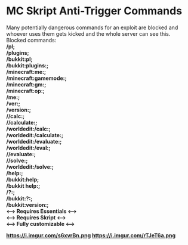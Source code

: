 # MC Skript Anti-Trigger Commands
Many potentially dangerous commands for an exploit are blocked and whoever uses them gets kicked and the whole server can see this.<br>
Blocked commands:<br>
<b>/pl;<br>/plugins;<br>/bukkit:pl;<br>/bukkit:plugins:;<br>/minecraft:me:;<br>/minecraft:gamemode:;<br>/minecraft:gm:;<br>/minecraft:op:;<br>/me:;<br>/ver:;<br>/version:;<br>//calc:;<br>//calculate:;<br>/worldedit:/calc:;<br>/worldedit:/calculate:;<br>/worldedit:/evaluate:;<br>/worldedit:/eval:;<br>//evaluate:;<br>//solve:;<br>/worldedit:/solve:;<br>/help:;<br>/bukkit:help;<br>/bukkit help:;<br>/?:;<br>/bukkit:?:;<br>/bukkit:version:;<br><b>
<--> Requires Essentials <--> <br>
<--> Requires Skript <--> <br>
<--> Fully customizable <--><br>

https://i.imgur.com/s6xvrBn.png
https://i.imgur.com/rTJeT6a.png
